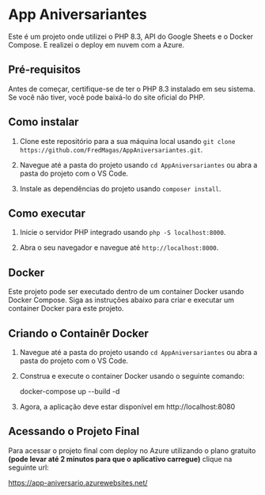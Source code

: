 # App Aniversariantes

Este é um projeto onde utilizei o PHP 8.3, API do Google Sheets e o Docker Compose. E realizei o deploy em nuvem com a Azure.

## Pré-requisitos

Antes de começar, certifique-se de ter o PHP 8.3 instalado em seu sistema. Se você não tiver, você pode baixá-lo do site oficial do PHP.

## Como instalar

1. Clone este repositório para a sua máquina local usando `git clone https://github.com/FredMagas/AppAniversariantes.git`.

2. Navegue até a pasta do projeto usando `cd AppAniversariantes` ou abra a pasta do projeto com o VS Code.

3. Instale as dependências do projeto usando `composer install`.

## Como executar

1. Inicie o servidor PHP integrado usando `php -S localhost:8000`.

2. Abra o seu navegador e navegue até `http://localhost:8000`.

## Docker

Este projeto pode ser executado dentro de um container Docker usando Docker Compose. Siga as instruções abaixo para criar e executar um container Docker para este projeto.

## Criando o Containêr Docker

1. Navegue até a pasta do projeto usando `cd AppAniversariantes` ou abra a pasta do projeto com o VS Code.

2. Construa e execute o container Docker usando o seguinte comando:

   docker-compose up --build -d

3. Agora, a aplicação deve estar disponível em http://localhost:8080

## Acessando o Projeto Final

Para acessar o projeto final com deploy no Azure utilizando o plano gratuito **(pode levar até 2 minutos para que o aplicativo carregue)** clique na seguinte url: 

https://app-aniversario.azurewebsites.net/
